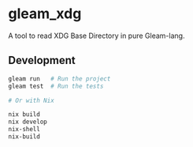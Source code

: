 # gleam_xdg

A tool to read XDG Base Directory in pure Gleam-lang.

## Development

```sh
gleam run   # Run the project
gleam test  # Run the tests

# Or with Nix

nix build
nix develop
nix-shell
nix-build
```
